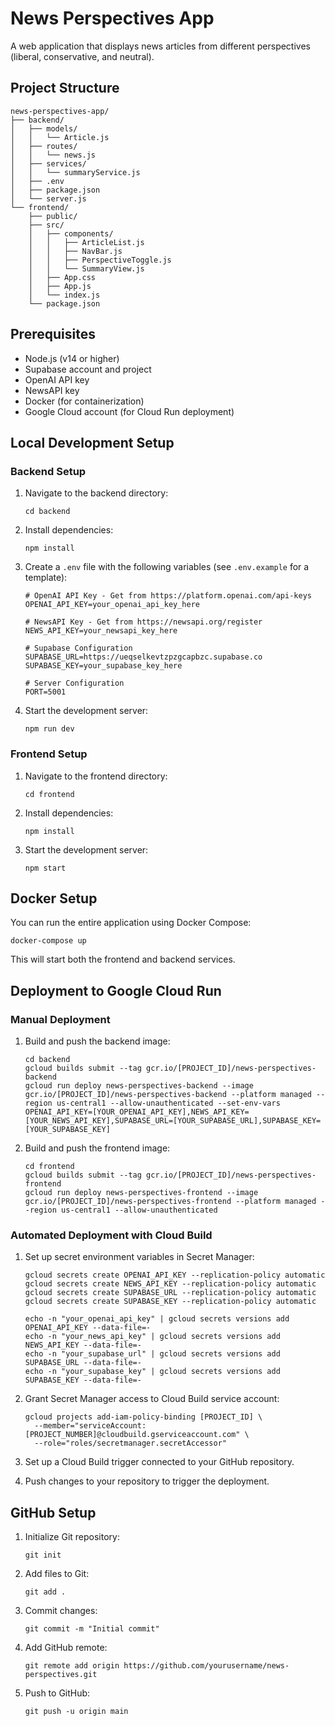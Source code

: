 # News Perspectives App

A web application that displays news articles from different perspectives (liberal, conservative, and neutral).

## Project Structure

```
news-perspectives-app/
├── backend/
│   ├── models/
│   │   └── Article.js
│   ├── routes/
│   │   └── news.js
│   ├── services/
│   │   └── summaryService.js
│   ├── .env
│   ├── package.json
│   └── server.js
└── frontend/
    ├── public/
    ├── src/
    │   ├── components/
    │   │   ├── ArticleList.js
    │   │   ├── NavBar.js
    │   │   ├── PerspectiveToggle.js
    │   │   └── SummaryView.js
    │   ├── App.css
    │   ├── App.js
    │   └── index.js
    └── package.json
```

## Prerequisites

- Node.js (v14 or higher)
- Supabase account and project
- OpenAI API key
- NewsAPI key
- Docker (for containerization)
- Google Cloud account (for Cloud Run deployment)

## Local Development Setup

### Backend Setup

1. Navigate to the backend directory:
   ```
   cd backend
   ```

2. Install dependencies:
   ```
   npm install
   ```

3. Create a `.env` file with the following variables (see `.env.example` for a template):
   ```
   # OpenAI API Key - Get from https://platform.openai.com/api-keys
   OPENAI_API_KEY=your_openai_api_key_here

   # NewsAPI Key - Get from https://newsapi.org/register
   NEWS_API_KEY=your_newsapi_key_here

   # Supabase Configuration
   SUPABASE_URL=https://ueqselkevtzpzgcapbzc.supabase.co
   SUPABASE_KEY=your_supabase_key_here

   # Server Configuration
   PORT=5001
   ```

4. Start the development server:
   ```
   npm run dev
   ```

### Frontend Setup

1. Navigate to the frontend directory:
   ```
   cd frontend
   ```

2. Install dependencies:
   ```
   npm install
   ```

3. Start the development server:
   ```
   npm start
   ```

## Docker Setup

You can run the entire application using Docker Compose:

```
docker-compose up
```

This will start both the frontend and backend services.

## Deployment to Google Cloud Run

### Manual Deployment

1. Build and push the backend image:
   ```
   cd backend
   gcloud builds submit --tag gcr.io/[PROJECT_ID]/news-perspectives-backend
   gcloud run deploy news-perspectives-backend --image gcr.io/[PROJECT_ID]/news-perspectives-backend --platform managed --region us-central1 --allow-unauthenticated --set-env-vars OPENAI_API_KEY=[YOUR_OPENAI_API_KEY],NEWS_API_KEY=[YOUR_NEWS_API_KEY],SUPABASE_URL=[YOUR_SUPABASE_URL],SUPABASE_KEY=[YOUR_SUPABASE_KEY]
   ```

2. Build and push the frontend image:
   ```
   cd frontend
   gcloud builds submit --tag gcr.io/[PROJECT_ID]/news-perspectives-frontend
   gcloud run deploy news-perspectives-frontend --image gcr.io/[PROJECT_ID]/news-perspectives-frontend --platform managed --region us-central1 --allow-unauthenticated
   ```

### Automated Deployment with Cloud Build

1. Set up secret environment variables in Secret Manager:
   ```
   gcloud secrets create OPENAI_API_KEY --replication-policy automatic
   gcloud secrets create NEWS_API_KEY --replication-policy automatic
   gcloud secrets create SUPABASE_URL --replication-policy automatic
   gcloud secrets create SUPABASE_KEY --replication-policy automatic

   echo -n "your_openai_api_key" | gcloud secrets versions add OPENAI_API_KEY --data-file=-
   echo -n "your_news_api_key" | gcloud secrets versions add NEWS_API_KEY --data-file=-
   echo -n "your_supabase_url" | gcloud secrets versions add SUPABASE_URL --data-file=-
   echo -n "your_supabase_key" | gcloud secrets versions add SUPABASE_KEY --data-file=-
   ```

2. Grant Secret Manager access to Cloud Build service account:
   ```
   gcloud projects add-iam-policy-binding [PROJECT_ID] \
     --member="serviceAccount:[PROJECT_NUMBER]@cloudbuild.gserviceaccount.com" \
     --role="roles/secretmanager.secretAccessor"
   ```

3. Set up a Cloud Build trigger connected to your GitHub repository.

4. Push changes to your repository to trigger the deployment.

## GitHub Setup

1. Initialize Git repository:
   ```
   git init
   ```

2. Add files to Git:
   ```
   git add .
   ```

3. Commit changes:
   ```
   git commit -m "Initial commit"
   ```

4. Add GitHub remote:
   ```
   git remote add origin https://github.com/yourusername/news-perspectives.git
   ```

5. Push to GitHub:
   ```
   git push -u origin main
   ```

